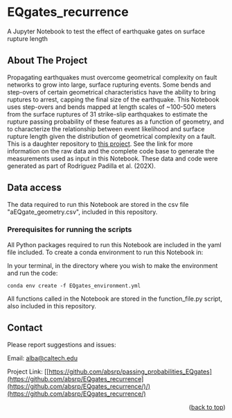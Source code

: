 # EQgates_recurrence
A Jupyter Notebook to test the effect of earthquake gates on surface rupture length

<!-- ABOUT THE PROJECT -->
## About The Project
Propagating earthquakes must overcome geometrical complexity on fault networks to grow into large, surface rupturing events. Some bends and step-overs of certain geometrical characteristics have the ability to bring ruptures to arrest, capping the final size of the earthquake. This Notebook uses step-overs and bends mapped at length scales of ~100-500 meters from the surface ruptures of 31 strike-slip earthquakes to estimate the rupture passing probability of these features as a function of geometry, and to characterize the relationship between event likelihood and surface rupture length given the distribution of geometrical complexity on a fault. This is a daughter repository to [this project](https://github.com/absrp/passing_probabilities_EQgates). See the link for more information on the raw data and the complete code base to generate the measurements used as input in this Notebook. These data and code were generated as part of Rodriguez Padilla et al. (202X). 

<!-- GETTING STARTED -->
## Data access
The data required to run this Notebook are stored in the csv file "aEQgate_geometry.csv", included in this repository. 

### Prerequisites for running the scripts

All Python packages required to run this Notebook are included in the yaml file included. To create a conda environment to run this Notebook in: 

In your terminal, in the directory where you wish to make the environment and run the code:

```
conda env create -f EQgates_environment.yml
```

All functions called in the Notebook are stored in the function_file.py script, also included in this repository. 

<!-- CONTACT -->
## Contact

Please report suggestions and issues:

Email: alba@caltech.edu

Project Link: [[https://github.com/absrp/passing_probabilities_EQgates](https://github.com/absrp/EQgates_recurrence](https://github.com/absrp/EQgates_recurrence/)/)(https://github.com/absrp/EQgates_recurrence/)

<p align="right">(<a href="#readme-top">back to top</a>)</p>
